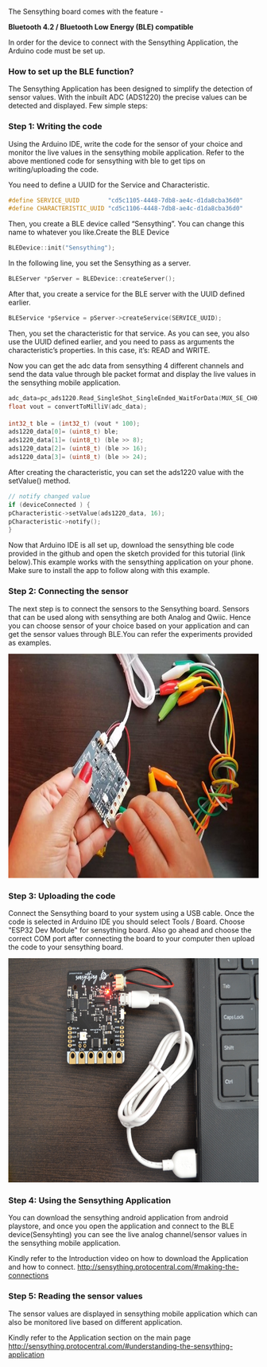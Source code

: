 The Sensything board comes with the feature -

**Bluetooth 4.2 / Bluetooth Low Energy (BLE) compatible**

In order for the device to connect with the Sensything Application, the Arduino code must be set up.

### How to set up the BLE function?

The Sensything  Application has been designed to simplify the detection of sensor values. With the inbuilt ADC (ADS1220) the precise values can be detected and displayed. Few simple steps:

### Step 1: Writing the code
Using the Arduino IDE, write the code for the sensor of your choice and monitor the live values in the sensything mobile application. Refer to the above mentioned code for sensything with ble to get tips on writing/uploading the code.

You need to define a UUID for the Service and Characteristic.
```c
#define SERVICE_UUID        "cd5c1105-4448-7db8-ae4c-d1da8cba36d0"
#define CHARACTERISTIC_UUID "cd5c1106-4448-7db8-ae4c-d1da8cba36d0"
```
Then, you create a BLE device called “Sensything”. You can change this name to whatever you like.Create the BLE Device
```c
BLEDevice::init("Sensything");
```
In the following line, you set the Sensything as a server.
```c
BLEServer *pServer = BLEDevice::createServer();
```
After that, you create a service for the BLE server with the UUID defined earlier.

 ```c
 BLEService *pService = pServer->createService(SERVICE_UUID);
 ```
 
Then, you set the characteristic for that service. As you can see, you also use the UUID defined earlier, and you need to pass as arguments the characteristic’s properties. In this case, it’s: READ and WRITE.

Now you can get the adc data from sensything 4 different channels and send the data value through ble packet format and display the live values in the sensything mobile application.

```c
adc_data=pc_ads1220.Read_SingleShot_SingleEnded_WaitForData(MUX_SE_CH0); // Getting analog channel 1 value
float vout = convertToMilliV(adc_data);

int32_t ble = (int32_t) (vout * 100);
ads1220_data[0]= (uint8_t) ble;
ads1220_data[1]= (uint8_t) (ble >> 8);
ads1220_data[2]= (uint8_t) (ble >> 16);
ads1220_data[3]= (uint8_t) (ble >> 24);
```
    
After creating the characteristic, you can set the ads1220 value with the setValue() method.   

```c
// notify changed value
if (deviceConnected ) {
pCharacteristic->setValue(ads1220_data, 16);
pCharacteristic->notify(); 
}
```
    
Now that Arduino IDE is all set up, download the sensything ble code provided in the github and open the sketch provided for this tutorial (link below).This example works with the sensything application on your phone. Make sure to install the app to follow along with this example.

### Step 2: Connecting the sensor
The next step is to connect the sensors to the Sensything board. Sensors that can be used along with sensything are both Analog and Qwiic. Hence you can choose sensor of your choice based on your application and can get the sensor values through BLE.You can refer the experiments provided as examples.

 <p align="center">   <img width="600" height="450" src="images/Connecting the sensors.JPG"> </p>
 
### Step 3: Uploading the code  
Connect the Sensything board to your system using a USB cable. Once the code is selected in Arduino IDE you should select Tools / Board. Choose "ESP32 Dev Module" for sensything board. Also go ahead and choose the correct COM port after connecting the board to your computer then upload the code to your sensything board.

 <p align="center">   <img width="600" height="450" src="images/Uploading_ the_code.jpg"> </p>
 
### Step 4: Using the Sensything Application
You can download the sensything android application from android playstore, and once you open the application and connect to the BLE device(Sensyhting) you can see the live analog channel/sensor values in the sensything mobile application.

Kindly refer to the Introduction video on how to download the Application and how to connect.
http://sensything.protocentral.com/#making-the-connections

### Step 5: Reading the sensor values
The sensor values are displayed in sensything mobile application which can also be monitored live based on different application.

Kindly refer to the Application section on the main page
http://sensything.protocentral.com/#understanding-the-sensything-application
